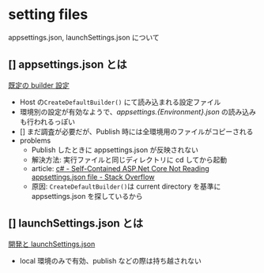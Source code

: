 # setting files

appsettings.json, launchSettings.json について

## [] appsettings.json とは

[既定の builder 設定](https://docs.microsoft.com/ja-jp/aspnet/core/fundamentals/host/generic-host?view=aspnetcore-5.0#default-builder-settings-1)

- Host の`CreateDefaultBuilder()` にて読み込まれる設定ファイル
- 環境別の設定が有効なようで、_appsettings.{Environment}.json_ の読み込みも行われるっぽい
- [] まだ調査が必要だが、Publish 時には全環境用のファイルがコピーされる
- problems
  - Publish したときに appsettings.json が反映されない
  - 解決方法: 実行ファイルと同じディレクトリに cd してから起動
  - article: [c\# \- Self\-Contained ASP\.Net Core Not Reading appsettings\.json file \- Stack Overflow](https://stackoverflow.com/questions/56761561/self-contained-asp-net-core-not-reading-appsettings-json-file)
  - 原因: `CreateDefaultBuilder()`は current directory を基準に appsettings.json を探しているから

## [] launchSettings.json とは

[開発と launchSettings\.json](https://docs.microsoft.com/ja-jp/aspnet/core/fundamentals/environments?view=aspnetcore-3.1#development-and-launchsettingsjson-1)

- local 環境のみで有効、publish などの際は持ち越されない
